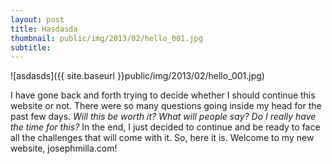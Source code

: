 ```yaml
---
layout: post
title: Hasdasda
thumbnail: public/img/2013/02/hello_001.jpg
subtitle:
---
```


![asdasds]({{ site.baseurl }}public/img/2013/02/hello_001.jpg)

I have gone back and forth trying to decide whether I should continue this website or not. There were so many questions going inside my head for the past few days. *Will this be worth it? What will people say? Do I really have the time for this?* In the end, I just decided to continue and be ready to face all the challenges that will come with it. So, here it is. Welcome to my new website, josephmilla.com!
